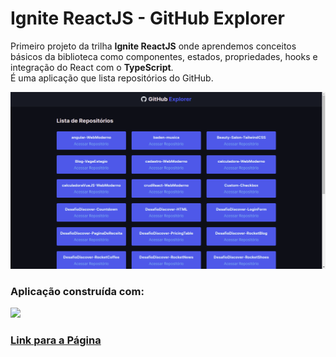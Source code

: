 # Ignite ReactJS - GitHub Explorer
Primeiro projeto da trilha **Ignite ReactJS** onde aprendemos conceitos básicos da biblioteca como componentes, estados, propriedades, hooks e integração do React com o **TypeScript**.  
É uma aplicação que lista repositórios do GitHub.
<div>
<img src="./public/github-explorer.png">
</div>  

### Aplicação construída com:
<div>
<img src="https://github.com/luca-merighi/Techs-Icons/blob/main/react-ts-sass.png?raw=true">
</div>

### [Link para a Página](https://github-explorer-nine-ecru.vercel.app/ "GitHub Explorer")
